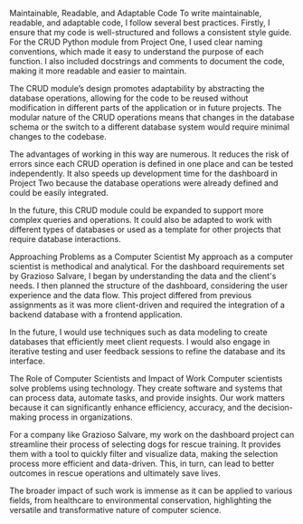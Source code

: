 Maintainable, Readable, and Adaptable Code
To write maintainable, readable, and adaptable code, I follow several best practices. Firstly, I ensure that my code is well-structured and follows a consistent style guide.
For the CRUD Python module from Project One, I used clear naming conventions, which made it easy to understand the purpose of each function. I also included docstrings and comments to document the code, making it more readable and easier to maintain.

The CRUD module’s design promotes adaptability by abstracting the database operations, allowing for the code to be reused without modification in different parts of the application or in future projects. The modular nature of the CRUD operations means that changes in the database schema or the switch to a different database system would require minimal changes to the codebase.

The advantages of working in this way are numerous. It reduces the risk of errors since each CRUD operation is defined in one place and can be tested independently. It also speeds up development time for the dashboard in Project Two because the database operations were already defined and could be easily integrated.

In the future, this CRUD module could be expanded to support more complex queries and operations. It could also be adapted to work with different types of databases or used as a template for other projects that require database interactions.

Approaching Problems as a Computer Scientist
My approach as a computer scientist is methodical and analytical. For the dashboard requirements set by Grazioso Salvare, I began by understanding the data and the client's needs.
I then planned the structure of the dashboard, considering the user experience and the data flow. This project differed from previous assignments as it was more client-driven and required the integration of a backend database with a frontend application.

In the future, I would use techniques such as data modeling to create databases that efficiently meet client requests. I would also engage in iterative testing and user feedback sessions to refine the database and its interface.

The Role of Computer Scientists and Impact of Work
Computer scientists solve problems using technology. They create software and systems that can process data, automate tasks, and provide insights. Our work matters because it can significantly enhance efficiency, accuracy, and the decision-making process in organizations.

For a company like Grazioso Salvare, my work on the dashboard project can streamline their process of selecting dogs for rescue training. It provides them with a tool to quickly filter and visualize data, making the selection process more efficient and data-driven. This, in turn, can lead to better outcomes in rescue operations and ultimately save lives.

The broader impact of such work is immense as it can be applied to various fields, from healthcare to environmental conservation, highlighting the versatile and transformative nature of computer science.

